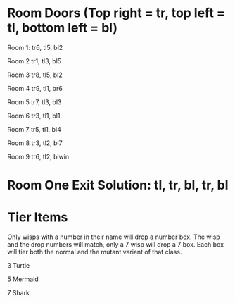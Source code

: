 # Room Doors (Top right = tr, top left = tl, bottom left = bl)

Room 1: tr6, tl5, bl2

Room 2 tr1, tl3, bl5

Room 3 tr8, tl5, bl2

Room 4 tr9, tl1, br6

Room 5 tr7, tl3, bl3

Room 6 tr3, tl1, bl1

Room 7 tr5, tl1, bl4

Room 8 tr3, tl2, bl7

Room 9 tr6, tl2, blwin

# Room One Exit Solution: tl, tr, bl, tr, bl

# Tier Items

Only wisps with a number in their name will drop a number box. The wisp and the drop numbers will match, only a 7 wisp will drop a 7 box. Each box will tier both the normal and the mutant variant of that class.

3 Turtle

5 Mermaid

7 Shark

